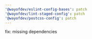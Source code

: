```yaml
---
'@wayofdev/eslint-config-bases': patch
'@wayofdev/lint-staged-config': patch
'@wayofdev/postcss-config': patch
---
```


fix: missing dependencies
